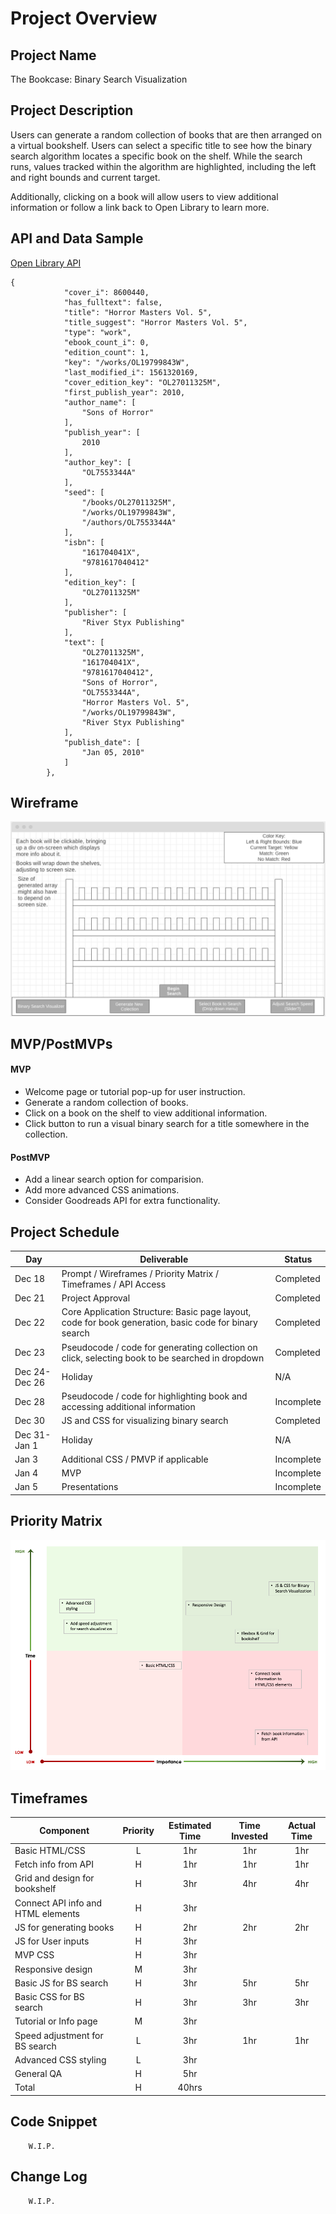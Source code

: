 # Project Overview

## Project Name

The Bookcase: Binary Search Visualization

## Project Description

Users can generate a random collection of books that are then arranged on a virtual bookshelf. Users can select a specific title to see how the binary search algorithm locates a specific book on the shelf. While the search runs, values tracked within the algorithm are highlighted, including the left and right bounds and current target.

Additionally, clicking on a book will allow users to view additional information or follow a link back to Open Library to learn more.

## API and Data Sample

[Open Library API](https://openlibrary.org/developers/api)

```
{
            "cover_i": 8600440,
            "has_fulltext": false,
            "title": "Horror Masters Vol. 5",
            "title_suggest": "Horror Masters Vol. 5",
            "type": "work",
            "ebook_count_i": 0,
            "edition_count": 1,
            "key": "/works/OL19799843W",
            "last_modified_i": 1561320169,
            "cover_edition_key": "OL27011325M",
            "first_publish_year": 2010,
            "author_name": [
                "Sons of Horror"
            ],
            "publish_year": [
                2010
            ],
            "author_key": [
                "OL7553344A"
            ],
            "seed": [
                "/books/OL27011325M",
                "/works/OL19799843W",
                "/authors/OL7553344A"
            ],
            "isbn": [
                "161704041X",
                "9781617040412"
            ],
            "edition_key": [
                "OL27011325M"
            ],
            "publisher": [
                "River Styx Publishing"
            ],
            "text": [
                "OL27011325M",
                "161704041X",
                "9781617040412",
                "Sons of Horror",
                "OL7553344A",
                "Horror Masters Vol. 5",
                "/works/OL19799843W",
                "River Styx Publishing"
            ],
            "publish_date": [
                "Jan 05, 2010"
            ]
        },
```

## Wireframe

![Wireframe](./assets/WireframeDec12.png)

## MVP/PostMVPs

#### MVP 

- Welcome page or tutorial pop-up for user instruction.
- Generate a random collection of books.
- Click on a book on the shelf to view additional information.
- Click button to run a visual binary search for a title somewhere in the collection.

#### PostMVP  

- Add a linear search option for comparision.
- Add more advanced CSS animations.
- Consider Goodreads API for extra functionality. 

## Project Schedule

|  Day | Deliverable | Status
|---|---| ---|
|Dec 18| Prompt / Wireframes / Priority Matrix / Timeframes / API Access | Completed
|Dec 21| Project Approval | Completed
|Dec 22| Core Application Structure: Basic page layout, code for book generation, basic code for binary search | Completed
|Dec 23| Pseudocode / code for generating collection on click, selecting book to be searched in dropdown| Completed
|Dec 24- Dec 26| Holiday| N/A
|Dec 28| Pseudocode / code for highlighting book and accessing additional information | Incomplete
|Dec 30| JS and CSS for visualizing binary search | Completed
|Dec 31- Jan 1| Holiday | N/A
|Jan 3| Additional CSS / PMVP if applicable | Incomplete
|Jan 4| MVP | Incomplete
|Jan 5| Presentations | Incomplete

## Priority Matrix

![Priority Matrix](./assets/priority-matrix.png)

## Timeframes

| Component | Priority | Estimated Time | Time Invested | Actual Time |
| --- | :---: |  :---: | :---: | :---: |
| Basic HTML/CSS| L | 1hr| 1hr | 1hr |
| Fetch info from API | H | 1hr| 1hr | 1hr  |
| Grid and design for bookshelf | H | 3hr| 4hr | 4hr |
| Connect API info and HTML elements| H | 3hr|  |  |
| JS for generating books | H | 2hr| 2hr | 2hr |
| JS for User inputs | H | 3hr|  |  |
| MVP CSS | H | 3hr|  |  |
| Responsive design | M | 3hr|  |  |
| Basic JS for BS search| H | 3hr| 5hr |  5hr|
| Basic CSS for BS search| H | 3hr| 3hr | 3hr |
| Tutorial or Info page| M | 3hr|  |  |
| Speed adjustment for BS search| L | 3hr| 1hr | 1hr |
| Advanced CSS styling| L | 3hr|  |  |
| General QA | H | 5hr|  |  |
| Total | H | 40hrs |  |  |

## Code Snippet
```
	W.I.P.
```
## Change Log
```
	W.I.P.
```
